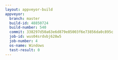 ```yaml
---
layout: appveyor-build
appveyor:
  branch: master
  build-id: 48850724
  build-number: 540
  commit: 338297d50a63e6d879e85003f6e73856da0c895c
  job-id: wus04srdvbj628w5
  job-number: 4
  os-name: Windows
  test-result: 0
---
```

